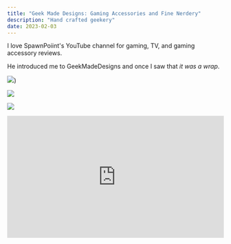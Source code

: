 ```yaml
---
title: "Geek Made Designs: Gaming Accessories and Fine Nerdery"
description: "Hand crafted geekery"
date: 2023-02-03
---
```


I love SpawnPoiint's YouTube channel for gaming, TV, and gaming accessory reviews.

He introduced me to GeekMadeDesigns and once I saw that *it was a wrap*.

![](https://res.cloudinary.com/diajberzp/image/upload/v1708578198/IMG_3700_ny1ynz.jpg))

![](https://res.cloudinary.com/diajberzp/image/upload/v1708578199/IMG_3713_mtjb2h.jpg)

![](https://res.cloudinary.com/diajberzp/image/upload/v1708578200/IMG_3706_z9bas2.jpg)


<style>.embed-container { position: relative; padding-bottom: 56.25%; height: 0; overflow: hidden; max-width: 100%; } .embed-container iframe, .embed-container object, .embed-container embed { position: absolute; top: 0; left: 0; width: 100%; height: 100%; }</style><div class='embed-container'><iframe src='https://www.youtube.com/embed/IasskBe_tQI' frameborder='0' allowfullscreen></iframe></div>